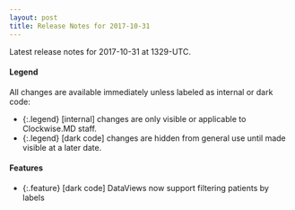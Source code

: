 ```yaml
---
layout: post
title: Release Notes for 2017-10-31
---
```


Latest release notes for 2017-10-31 at 1329-UTC.

<div class='legend' markdown='1'>

#### Legend

All changes are available immediately unless labeled as internal or dark code:

- {:.legend} [internal] changes are only visible or applicable to Clockwise.MD staff.
- {:.legend} [dark code] changes are hidden from general use until made visible at a later date.

</div>

<div class='features' markdown='1'>

#### Features

- {:.feature} [dark code] DataViews now support filtering patients by labels

</div>


